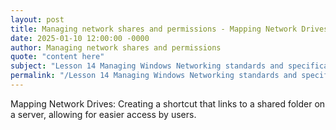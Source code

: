 ```yaml
---
layout: post
title: Managing network shares and permissions - Mapping Network Drives
date: 2025-01-10 12:00:00 -0000
author: Managing network shares and permissions
quote: "content here"
subject: "Lesson 14 Managing Windows Networking standards and specifications"
permalink: "/Lesson 14 Managing Windows Networking standards and specifications/Managing network shares and permissions/Managing network shares and permissions - Mapping Network Drives"
---
```


Mapping Network Drives: Creating a shortcut that links to a shared folder on a server, allowing for easier access by users.

